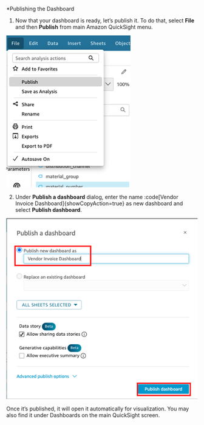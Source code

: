 *Publishing the Dashboard

1.  Now that your dashboard is ready, let’s publish it. To do that, select **File** and then **Publish** from main Amazon QuickSight menu.

![S3-bucket](../../../../assets/images/dashboard-3400.png)

2.  Under **Publish a dashboard** dialog, enter the name :code[Vendor Invoice Dashboard]{showCopyAction=true} as new dashboard and select **Publish dashboard**. 

![S3-bucket](../../../../assets/images/3-QuickSight-step62.png)

Once it’s published, it will open it automatically for visualization. You may also find it under Dashboards on the main QuickSight screen.